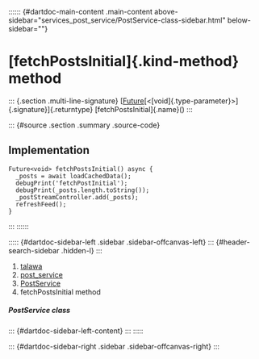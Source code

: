 :::::: {#dartdoc-main-content .main-content above-sidebar="services_post_service/PostService-class-sidebar.html" below-sidebar=""}
<div>

# [fetchPostsInitial]{.kind-method} method

</div>

::: {.section .multi-line-signature}
[[Future](https://api.flutter.dev/flutter/dart-core/Future-class.html)[\<[void]{.type-parameter}\>]{.signature}]{.returntype}
[fetchPostsInitial]{.name}()
:::

::: {#source .section .summary .source-code}
## Implementation

``` language-dart
Future<void> fetchPostsInitial() async {
  _posts = await loadCachedData();
  debugPrint('fetchPostInitial');
  debugPrint(_posts.length.toString());
  _postStreamController.add(_posts);
  refreshFeed();
}
```
:::
::::::

::::: {#dartdoc-sidebar-left .sidebar .sidebar-offcanvas-left}
::: {#header-search-sidebar .hidden-l}
:::

1.  [talawa](../../index.html)
2.  [post_service](../../services_post_service/)
3.  [PostService](../../services_post_service/PostService-class.html)
4.  fetchPostsInitial method

##### PostService class

::: {#dartdoc-sidebar-left-content}
:::
:::::

::: {#dartdoc-sidebar-right .sidebar .sidebar-offcanvas-right}
:::
